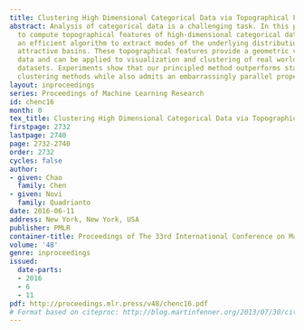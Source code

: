 ```yaml
---
title: Clustering High Dimensional Categorical Data via Topographical Features
abstract: Analysis of categorical data is a challenging task. In this paper, we propose
  to compute topographical features of high-dimensional categorical data. We propose
  an efficient algorithm to extract modes of the underlying distribution and their
  attractive basins. These topographical features provide a geometric view of the
  data and can be applied to visualization and clustering of real world challenging
  datasets. Experiments show that our principled method outperforms state-of-the-art
  clustering methods while also admits an embarrassingly parallel property.
layout: inproceedings
series: Proceedings of Machine Learning Research
id: chenc16
month: 0
tex_title: Clustering High Dimensional Categorical Data via Topographical Features
firstpage: 2732
lastpage: 2740
page: 2732-2740
order: 2732
cycles: false
author:
- given: Chao
  family: Chen
- given: Novi
  family: Quadrianto
date: 2016-06-11
address: New York, New York, USA
publisher: PMLR
container-title: Proceedings of The 33rd International Conference on Machine Learning
volume: '48'
genre: inproceedings
issued:
  date-parts:
  - 2016
  - 6
  - 11
pdf: http://proceedings.mlr.press/v48/chenc16.pdf
# Format based on citeproc: http://blog.martinfenner.org/2013/07/30/citeproc-yaml-for-bibliographies/
---
```


